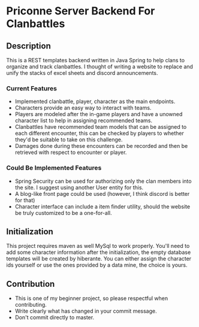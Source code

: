 # Priconne Server Backend For Clanbattles

## Description

This is a REST templates backend written in Java Spring to help clans to organize and track clanbattles. I thought of writing a website to replace and unify the stacks of excel sheets and discord announcements.

### Current Features
* Implemented clanbattle, player, character as the main endpoints.
* Characters provide an easy way to interact with teams.
* Players are modeled after the in-game players and have a unowned character list to help in assigning recommended teams.
* Clanbattles have recommended team models that can be assigned to each different encounter, this can be checked by players to whether they'd be suitable to take on this challenge.
* Damages done during these encounters can be recorded and then be retrieved with respect to encounter or player.

### Could Be Implemented Features
* Spring Security can be used for authorizing only the clan members into the site. I suggest using another User entity for this.
* A blog-like front page could be used (however, I think discord is better for that)
* Character interface can include a item finder utility, should the website be truly customized to be a one-for-all.

## Initialization 
This project requires maven as well MySql to work properly. You'll need to add some character information after the initialization, the empty database templates will be created by hiberante. You can either assign the character ids yourself or use the ones provided by a data mine, the choice is yours.

## Contribution
* This is one of my beginner project, so please respectful when contributing. 
* Write clearly what has changed in your commit message.
* Don't commit directly to master.
